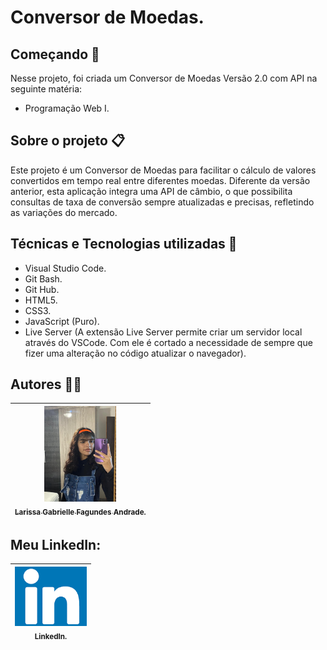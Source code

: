 # Conversor de Moedas.

## Começando 🚀
Nesse projeto, foi criada um Conversor de Moedas Versão 2.0 com API na seguinte matéria:
* Programação Web I.

## Sobre o projeto 📋
Este projeto é um Conversor de Moedas para facilitar o cálculo de valores convertidos em tempo real entre diferentes moedas. Diferente da versão anterior, esta aplicação integra uma API de câmbio, o que possibilita consultas de taxa de conversão sempre atualizadas e precisas, refletindo as variações do mercado.

## Técnicas e Tecnologias utilizadas 🔨
* Visual Studio Code.
* Git Bash.
* Git Hub.
* HTML5.
* CSS3.
* JavaScript (Puro).
* Live Server (A extensão Live Server permite criar um servidor local através do VSCode. Com ele é cortado a necessidade de sempre que fizer uma alteração no código atualizar o navegador).


## Autores ✍🏻
| [<img loading="eu.jpeg" src="eu.jpeg" width=115><br><sub>Larissa Gabrielle Fagundes Andrade.</sub>](https://github.com/gabriellefagundes) |
| :---: 
## Meu LinkedIn:
|  [<img loading="linkedin.png" src="linkedin.png" width=115><br><sub>LinkedIn.</sub>](https://www.linkedin.com/in/larissa-gabrielle-a74a272b3/)
| :---: 
